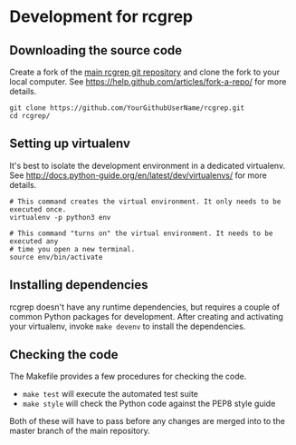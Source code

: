 # Development for rcgrep

## Downloading the source code

Create a fork of the [main rcgrep git repository](https://github.com/dib-lab/rcgrep) and clone the fork to your local computer.
See https://help.github.com/articles/fork-a-repo/ for more details.

```
git clone https://github.com/YourGithubUserName/rcgrep.git
cd rcgrep/
```

## Setting up virtualenv

It's best to isolate the development environment in a dedicated virtualenv.
See http://docs.python-guide.org/en/latest/dev/virtualenvs/ for more details.

```
# This command creates the virtual environment. It only needs to be executed once.
virtualenv -p python3 env

# This command "turns on" the virtual environment. It needs to be executed any
# time you open a new terminal.
source env/bin/activate
```

## Installing dependencies

rcgrep doesn't have any runtime dependencies, but requires a couple of common Python packages for development.
After creating and activating your virtualenv, invoke `make devenv` to install the dependencies.

## Checking the code

The Makefile provides a few procedures for checking the code.

- `make test` will execute the automated test suite
- `make style` will check the Python code against the PEP8 style guide

Both of these will have to pass before any changes are merged into to the master branch of the main repository.
